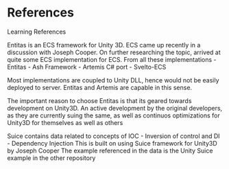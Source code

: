 # References
Learning References

Entitas is an ECS framework for Unity 3D. 
    ECS came up recently in a discussion with Joseph Cooper. On further researching the topic, arrived at quite some ECS implementation for ECS. From all these implementations
    - Entitas
    - Ash Framework
    - Artemis C# port
    - Svelto-ECS

Most implementations are coupled to Unity DLL, hence would not be easily deployed to server. Entitas and Artemis are capable in this sense.

The important reason to choose Entitas is that its geared towards development on Unity3D. An active development by the original developers, as they are currently suing the same, as well as continuos optimizations for Unity3D for themselves as well as others

Suice contains data related to concepts of 
    IOC - Inversion of control and DI - Dependency Injection 
    This is built on using Suice framework for Unity3D by Joseph Cooper
    The example referenced in the data is the Unity Suice example in the other repository

